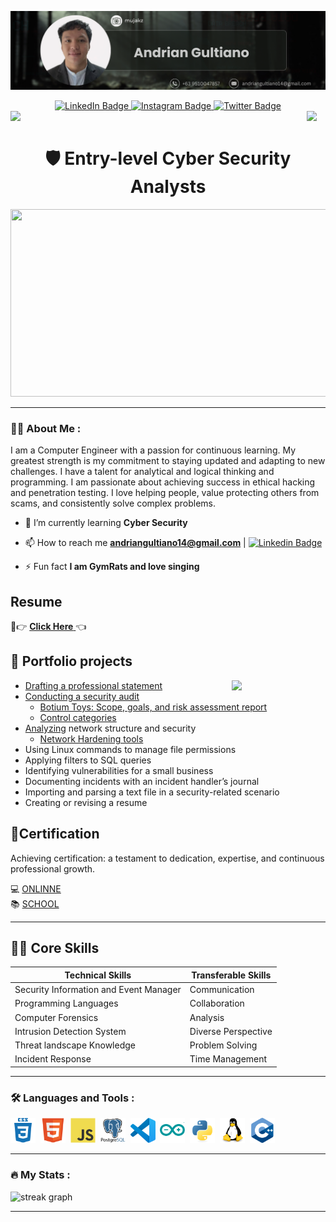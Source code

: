 
<div id="header" align="center">
  
  <img src="./Portfolio Documents/images/banner.png" alt="Andrian Gultiano"></img>
  
  <div id="badges">
  <a href="https://www.linkedin.com/in/andrian-gultiano-48027a294">
    <img src="https://img.shields.io/badge/LinkedIn-blue?style=for-the-badge&logo=linkedin&logoColor=white" alt="LinkedIn Badge"/>
  </a>
  <a href="https://www.instagram.com/mujakz/">
    <img src="https://img.shields.io/badge/Instagram-red?style=for-the-badge&logo=instagram&logoColor=white" alt="Instagram Badge"/>
  </a>
  <a href="https://www.facebook.com/mujakz/">
    <img src="https://img.shields.io/badge/Facebook-blue?style=for-the-badge&logo=Facebook&logoColor=white" alt="Twitter Badge"/>
  </a>
</div>
<img align="left" src="https://media.giphy.com/media/hvRJCLFzcasrR4ia7z/giphy.gif" width="30px"/>
<img align="right" src="https://media.giphy.com/media/hvRJCLFzcasrR4ia7z/giphy.gif" width="30px"/>



<img src="https://komarev.com/ghpvc/?username=mujakzs&style=flat-square&color=blue" alt=""/>



<h1>
 🛡️ Entry-level Cyber Security Analysts 
</h1>

<div align="center">
  <img src="https://media.tenor.com/rePDfDWO3XoAAAAd/hacking.gif" width="600" height="300"/>
</div>

</div>

---

### :man_technologist: About Me :
I am a Computer Engineer with a passion for continuous learning. My greatest strength is my commitment to staying updated and adapting to new challenges.
I have a talent for analytical and logical thinking and programming. I am passionate about achieving success in ethical hacking and penetration testing. 
I love helping people, value protecting others from scams, and consistently solve complex problems.

- 🌱 I’m currently learning **Cyber Security**

- 📫 How to reach me **andriangultiano14@gmail.com** | [![Linkedin Badge](https://img.shields.io/badge/-Gmail-orange?style=flat&logo=Gmail&logoColor=white)](https://mail.google.com/mail/u/0/#inbox?compose=new)

- ⚡ Fun fact **I am GymRats and love singing**

## Resume
📝👉 <a href="https://drive.google.com/file/d/1yLSDdr0OpqDGcLG7OBgB1zDxtJxPSzYy/view?usp=sharing">
 <b>Click Here</b> </a>👈
 

## 📁 Portfolio projects

<img align="right" src="https://th.bing.com/th/id/R.5529dca9b2b8d7de9f25e5694fcffe6e?rik=Bs06Gyx02u8Xag&riu=http%3a%2f%2f38.media.tumblr.com%2fa4b2397e42b82acc430dae0c71f2b74c%2ftumblr_n6clpfH9Xo1s96b9jo1_500.gif&ehk=cJmHZGQloTjV4MAmG9QlEFovqXjUk7J0ybisEOULRSU%3d&risl=&pid=ImgRaw&r=0" width="150px"/>

<ul>
  <li> 
    <a href="https://drive.google.com/file/d/1ty5wzlfUwj3awEbh1jtuixJR2P4n681d/view?usp=sharing"> Drafting a professional statement</a> 
  </li>
  <li> 
    <a href="https://docs.google.com/document/d/1ZSQVgG-XAbbEtSEy11EsIkSgv90m_0lFio3xYutMp9k/edit?usp=sharing"> Conducting a security audit</a> 
    <ul>
      <li> <a href="https://docs.google.com/document/d/1IqSbFMlM7GmkOzdBHF1pG7a0jj09K7AXK1gcoyetAio/edit?usp=sharing"> Botium Toys: Scope, goals, and risk assessment report</a></li>
      <li>
        <a href="https://docs.google.com/document/d/1KM0ejDbOWln5wg86kguGcVycywEHxrDxTq0cB0kYIu8/edit?usp=sharing&resourcekey=0-8xzUY0izSI5ezqT6v535jA"> Control categories</a>
      </li>
    </ul>
    
  </li>
  <li> <a href="https://docs.google.com/document/d/1SHwtjkq5V5sbB3WximuDtpTDyenIdFvNLBjVT6ImEdU/edit?usp=sharing&resourcekey=0-Vz2Z1TLwWY8p1PqKMJ7rmA" > Analyzing</a> network structure and security 
    <ul>
      <li><a href="https://docs.google.com/spreadsheets/d/1mNmz9gWPOoswOo-3HXzb61YfEVXFstp-yPtiTDrsNsc/edit?usp=sharing">Network Hardening tools</a></li>
    </ul>
  </li>
  <li> Using Linux commands to manage file permissions </li>
  <li> Applying filters to SQL queries </li>
  <li> Identifying vulnerabilities for a small business </li>
  <li> Documenting incidents with an incident handler’s journal </li>
  <li> Importing and parsing a text file in a security-related scenario </li>
  <li> Creating or revising a resume </li>
</ul>


## 🥉Certification 

<p>Achieving certification: a testament to dedication, expertise, and continuous professional growth.</p>

 💻 <a href="https://drive.google.com/drive/folders/1oawB5mYCEaFsvUuMdtH6ANQmIrBSK6EC?usp=sharing">  ONLINNE</a>  
 📚 <a href="https://drive.google.com/drive/folders/1_g0Ve-011c7Hypw8q7rBdcexO9aGfRLP?usp=sharing">  SCHOOL</a>


---
## 👨‍💼 Core Skills


 <div>
   
   | Technical Skills                                       | Transferable Skills         |
|-----------------------------------------------|----------------------------|
| Security Information and Event Manager          | Communication|
| Programming Languages | Collaboration|
| Computer Forensics         | Analysis|
| Intrusion Detection System     | Diverse Perspective|
| Threat landscape Knowledge             | Problem Solving|
| Incident Response | Time Management|

 </div>

---


### :hammer_and_wrench: Languages and Tools :


<div>
 
  <img src="https://github.com/devicons/devicon/blob/master/icons/css3/css3-plain-wordmark.svg"  title="CSS3" alt="CSS" width="40" height="40"/>&nbsp;
  <img src="https://github.com/devicons/devicon/blob/master/icons/html5/html5-original.svg" title="HTML5" alt="HTML" width="40" height="40"/>&nbsp;
  <img src="https://github.com/devicons/devicon/blob/master/icons/javascript/javascript-original.svg" title="JavaScript" alt="JavaScript" width="40" height="40"/>&nbsp;
  <img src="https://github.com/devicons/devicon/blob/master/icons/postgresql/postgresql-original-wordmark.svg" title="JavaScript" alt="JavaScript" width="40" height="40"/>&nbsp;
  <img src="https://github.com/devicons/devicon/blob/master/icons/vscode/vscode-original.svg" title="JavaScript" alt="JavaScript" width="40" height="40"/>&nbsp;
  <img src="https://github.com/devicons/devicon/blob/master/icons/arduino/arduino-original.svg" title="JavaScript" alt="JavaScript" width="40" height="40"/>&nbsp;
  <img src="https://github.com/devicons/devicon/blob/master/icons/python/python-original.svg" title="JavaScript" alt="JavaScript" width="40" height="40"/>&nbsp;
  <img src="https://github.com/devicons/devicon/blob/master/icons/linux/linux-original.svg" title="JavaScript" alt="JavaScript" width="40" height="40"/>&nbsp;
    <img src="https://raw.githubusercontent.com/devicons/devicon/master/icons/cplusplus/cplusplus-original.svg" title="JavaScript" alt="JavaScript" width="40" height="40"/>&nbsp;


 ---

### :fire: My Stats :
  
<!-- [![GitHub Streak](https://streak-stats.demolab.com/?user=mujakzs&theme=dark)](https://git.io/streak-stats) -->

<!-- [![Top Langs](https://github-readme-stats.vercel.app/api/top-langs/?username=mujakzs&layout=compact&theme=vision-friendly-dark)](https://github.com/anuraghazra/github-readme-stats) -->


<img src="https://streak-stats.demolab.com?user=mujakzs&locale=en&mode=daily&theme=react&hide_border=true&border_radius=10&order=3" height="250" alt="streak graph"  />

---



<!-- <img src="https://i.pinimg.com/originals/dd/93/fc/dd93fc39de0f3ee0bcbb5e060c0baa7d.jpg" width="300" height="300"/> -->
